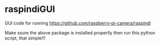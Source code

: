 # raspindiGUI
GUI code for running https://github.com/raspberry-pi-camera/raspindi 

Make ssure the above package is installed properlly then run this python script, that simple!!!
